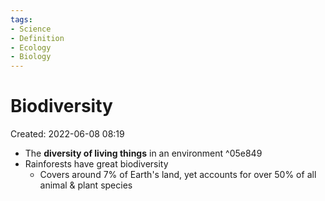 ```yaml
---
tags:
- Science
- Definition
- Ecology
- Biology
---
```

# Biodiversity 
Created: 2022-06-08 08:19  

- The **diversity of living things** in an environment  ^05e849
- Rainforests have great biodiversity 
	- Covers around 7% of Earth's land, yet accounts for over 50% of all animal & plant species 